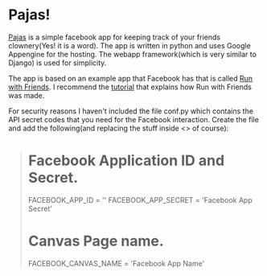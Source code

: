 Pajas!
=====

[Pajas](http://apps.facebook.com/pajaspoint) is a simple facebook app for keeping track of your friends clownery(Yes! it is a word). The app is written in python and uses Google Appengine for the hosting. The webapp framework(which is very similar to Django) is used for simplicity. 

The app is based on an example app that Facebook has that is called [Run with Friends](http://apps.facebook.com/runwithfriends/). I recommend the [tutorial](http://developers.facebook.com/docs/samples/canvas/) that explains how Run with Friends was made. 

For security reasons I haven't included the file conf.py which contains the API secret codes that you need for the Facebook interaction. Create the file and add the following(and replacing the stuff inside <> of course):

> # Facebook Application ID and Secret.
> FACEBOOK_APP_ID = '<Facebook App Id>'
> FACEBOOK_APP_SECRET = 'Facebook App Secret'
> # Canvas Page name.
> FACEBOOK_CANVAS_NAME = 'Facebook App Name'


